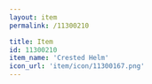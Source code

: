 ```yaml
---
layout: item
permalink: /11300210

title: Item
id: 11300210
item_name: 'Crested Helm'
icon_url: 'item/icon/11300167.png'
---
```

